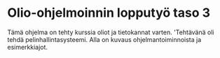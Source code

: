 # Olio-ohjelmoinnin lopputyö taso 3
Tämä ohjelma on tehty kurssia oliot ja tietokannat varten. 
'Tehtävänä oli tehdä pelinhallintasysteemi. Alla on kuvaus ohjelmantoiminnoista ja esimerkkiajot.


